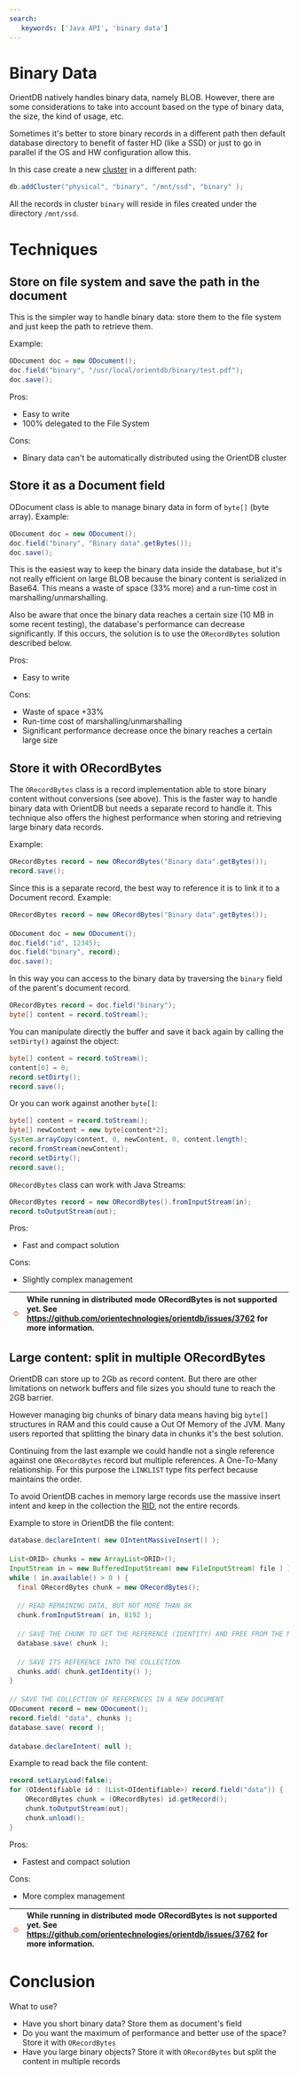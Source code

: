 ```yaml
---
search:
   keywords: ['Java API', 'binary data']
---
```


# Binary Data

OrientDB natively handles binary data, namely BLOB. However, there are some considerations to take into account based on the type of binary data, the size, the kind of usage, etc.

Sometimes it's better to store binary records in a different path then default database directory to benefit of faster HD (like a SSD) or just to go in parallel if the OS and HW configuration allow this.

In this case create a new [cluster](Concepts.md#cluster) in a different path:
```java
db.addCluster("physical", "binary", "/mnt/ssd", "binary" );
```

All the records in cluster `binary` will reside in files created under the directory `/mnt/ssd`.

# Techniques

## Store on file system and save the path in the document

This is the simpler way to handle binary data: store them to the file system and just keep the path to retrieve them.

Example:
```java
ODocument doc = new ODocument();
doc.field("binary", "/usr/local/orientdb/binary/test.pdf");
doc.save();
```

Pros:
- Easy to write
- 100% delegated to the File System

Cons:
- Binary data can't be automatically distributed using the OrientDB cluster

## Store it as a Document field

ODocument class is able to manage binary data in form of `byte[]` (byte array). Example:
```java
ODocument doc = new ODocument();
doc.field("binary", "Binary data".getBytes());
doc.save();
```

This is the easiest way to keep the binary data inside the database, but it's not really efficient on large BLOB because the binary content is serialized in Base64. This means a waste of space (33% more) and a run-time cost in marshalling/unmarshalling.

Also be aware that once the binary data reaches a certain size (10 MB in some recent testing), the database's performance can decrease significantly. If this occurs, the solution is to use the `ORecordBytes` solution described below.

Pros:
- Easy to write

Cons:
- Waste of space +33%
- Run-time cost of marshalling/unmarshalling
- Significant performance decrease once the binary reaches a certain large size

## Store it with ORecordBytes

The `ORecordBytes` class is a record implementation able to store binary content without conversions (see above). This is the faster way to handle binary data with OrientDB but needs a separate record to handle it. This technique also offers the highest performance when storing and retrieving large binary data records.

Example:
```java
ORecordBytes record = new ORecordBytes("Binary data".getBytes());
record.save();
```

Since this is a separate record, the best way to reference it is to link it to a Document record. Example:
```java
ORecordBytes record = new ORecordBytes("Binary data".getBytes());

ODocument doc = new ODocument();
doc.field("id", 12345);
doc.field("binary", record);
doc.save();
```

In this way you can access to the binary data by traversing the `binary` field of the parent's document record.
```java
ORecordBytes record = doc.field("binary");
byte[] content = record.toStream();
```

You can manipulate directly the buffer and save it back again by calling the `setDirty()` against the object:
```java
byte[] content = record.toStream();
content[0] = 0;
record.setDirty();
record.save();
```

Or you can work against another `byte[]`:
```java
byte[] content = record.toStream();
byte[] newContent = new byte[content*2];
System.arrayCopy(content, 0, newContent, 0, content.length);
record.fromStream(newContent);
record.setDirty();
record.save();
```

`ORecordBytes` class can work with Java Streams:
```java
ORecordBytes record = new ORecordBytes().fromInputStream(in);
record.toOutputStream(out);
```

Pros:
- Fast and compact solution

Cons:
- Slightly complex management

| ![NOTE](images/warning.png) | While running in distributed mode ORecordBytes is not supported yet. See https://github.com/orientechnologies/orientdb/issues/3762 for more information. |
|----|:----|

## Large content: split in multiple ORecordBytes

OrientDB can store up to 2Gb as record content. But there are other limitations on network buffers and file sizes you should tune to reach the 2GB barrier.

However managing big chunks of binary data means having big `byte[]` structures in RAM and this could cause a Out Of Memory of the JVM. Many users reported that splitting the binary data in chunks it's the best solution.

Continuing from the last example we could handle not a single reference against one `ORecordBytes` record but multiple references. A One-To-Many relationship. For this purpose the `LINKLIST` type fits perfect because maintains the order.

To avoid OrientDB caches in memory large records use the massive insert intent and keep in the collection the [RID](Concepts.md#rid), not the entire records.

Example to store in OrientDB the file content:
```java
database.declareIntent( new OIntentMassiveInsert() );

List<ORID> chunks = new ArrayList<ORID>();
InputStream in = new BufferedInputStream( new FileInputStream( file ) );
while ( in.available() > 0 ) {
  final ORecordBytes chunk = new ORecordBytes();

  // READ REMAINING DATA, BUT NOT MORE THAN 8K
  chunk.fromInputStream( in, 8192 );

  // SAVE THE CHUNK TO GET THE REFERENCE (IDENTITY) AND FREE FROM THE MEMORY
  database.save( chunk );

  // SAVE ITS REFERENCE INTO THE COLLECTION
  chunks.add( chunk.getIdentity() );
}

// SAVE THE COLLECTION OF REFERENCES IN A NEW DOCUMENT
ODocument record = new ODocument();
record.field( "data", chunks );
database.save( record );

database.declareIntent( null );
```

Example to read back the file content:
```java
record.setLazyLoad(false);
for (OIdentifiable id : (List<OIdentifiable>) record.field("data")) {
    ORecordBytes chunk = (ORecordBytes) id.getRecord();
    chunk.toOutputStream(out);
    chunk.unload();
}
```

Pros:
- Fastest and compact solution

Cons:
- More complex management

| ![NOTE](images/warning.png) | While running in distributed mode ORecordBytes is not supported yet. See https://github.com/orientechnologies/orientdb/issues/3762 for more information. |
|----|:----|


# Conclusion

What to use?
- Have you short binary data? Store them as document's field
- Do you want the maximum of performance and better use of the space? Store it with `ORecordBytes`
- Have you large binary objects? Store it with `ORecordBytes` but split the content in multiple records
